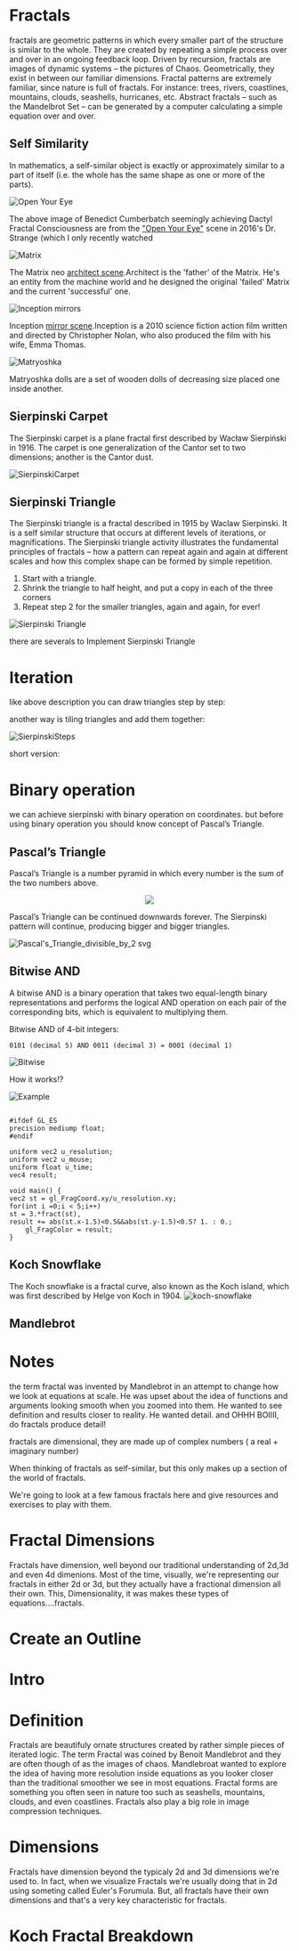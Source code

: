 # Fractals

fractals are geometric patterns in which every smaller part of the structure is similar to the whole. They are created by repeating a simple process over and over in an ongoing feedback loop. Driven by recursion, fractals are images of dynamic systems – the pictures of Chaos. Geometrically, they exist in between our familiar dimensions. Fractal patterns are extremely familiar, since nature is full of fractals. For instance: trees, rivers, coastlines, mountains, clouds, seashells, hurricanes, etc. Abstract fractals – such as the Mandelbrot Set – can be generated by a computer calculating a simple equation over and over.


## Self Similarity


In mathematics, a self-similar object is exactly or approximately similar to a part of itself (i.e. the whole has the same shape as one or more of the parts).

![Open Your Eye](https://user-images.githubusercontent.com/16706911/76868340-fe9a1b80-687b-11ea-8134-16211c8397db.png)

The above image of Benedict Cumberbatch seemingly achieving Dactyl Fractal Consciousness are from the ["Open Your Eye"](https://www.youtube.com/watch?v=ayhTVShJCt0&start=115) scene in 2016's Dr. Strange (which I only recently watched

![Matrix](https://user-images.githubusercontent.com/16706911/77425878-0b28f180-6df1-11ea-8023-991f9e62eb41.png)

The Matrix neo [architect scene](https://youtu.be/cHZl2naX1Xk).Architect is the 'father' of the Matrix. He's an entity from the machine world and he designed the original 'failed' Matrix and the current 'successful' one. 

![Inception mirrors](https://user-images.githubusercontent.com/16706911/77426422-10d30700-6df2-11ea-92b0-43b4f9d1a712.png)

Inception [mirror scene](https://youtu.be/q3tBBhYJeAw?t=22).Inception is a 2010 science fiction action film written and directed by Christopher Nolan, who also produced the film with his wife, Emma Thomas. 

![Matryoshka](https://user-images.githubusercontent.com/16706911/76863425-b62b2f80-6874-11ea-9ec2-f64c20cac3e2.jpg)

Matryoshka dolls are a set of wooden dolls of decreasing size placed one inside another.

<div class="codeAndCanvas" data="fractal-tile.frag"></div>


## Sierpinski Carpet

The Sierpinski carpet is a plane fractal first described by Wacław Sierpiński in 1916.
The carpet is one generalization of the Cantor set to two dimensions; another is the Cantor dust.

![SierpinskiCarpet](https://user-images.githubusercontent.com/16706911/76880020-53de2900-688c-11ea-8eee-ece2af33adf9.png)



<div class="codeAndCanvas" data="SierpinskiCarpet.frag"></div>

## Sierpinski Triangle

The Sierpinski triangle is a fractal described in 1915 by Waclaw Sierpinski. It is a self similar structure that occurs at different levels of iterations, or magnifications.
The Sierpinski triangle activity illustrates the fundamental principles of fractals – how a pattern can repeat again and again at different scales and how this complex shape can be formed by simple repetition.

1. Start with a triangle.
2. Shrink the triangle to half height, and put a copy in each of the three corners
3. Repeat step 2 for the smaller triangles, again and again, for ever!

![Sierpinski Triangle](https://user-images.githubusercontent.com/16706911/76851352-5d509c80-685e-11ea-8028-7665835dca7d.png)

there are severals to Implement Sierpinski Triangle

# Iteration
like above description you can draw triangles step by step:

<div class="codeAndCanvas" data="SierpinskiTriangleDrawiteration.frag"></div>

another way is tiling triangles and add them together:

![SierpinskiSteps](https://user-images.githubusercontent.com/16706911/77071996-392dc080-6a02-11ea-952f-6e4e41cae086.png)


<div class="codeAndCanvas" data="SierpinskiTriangleIteration.frag"></div>


short version:

<div class="codeAndCanvas" data="SierpinskiTriangleShortVersion.frag"></div>

# Binary operation

we can achieve sierpinski with binary operation on coordinates.
but before using binary operation you should know concept of Pascal’s Triangle.

## Pascal’s Triangle

Pascal’s Triangle is a number pyramid in which every number is the sum of the two numbers above. 
<p align="center">
<img  src = "https://user-images.githubusercontent.com/16706911/76882629-2eebb500-6890-11ea-98f8-bbbb74f02188.gif" >
</p>

Pascal’s Triangle can be continued downwards forever. The Sierpinski pattern will continue, producing bigger and bigger triangles.

![Pascal's_Triangle_divisible_by_2 svg](https://user-images.githubusercontent.com/16706911/76882409-dae0d080-688f-11ea-8925-85f5a7fe3a31.png)

## Bitwise AND

A bitwise AND is a binary operation that takes two equal-length binary representations and performs the logical AND operation on each pair of the corresponding bits, which is equivalent to multiplying them.

Bitwise AND of 4-bit integers:
```
0101 (decimal 5) AND 0011 (decimal 3) = 0001 (decimal 1)
```
![Bitwise](https://user-images.githubusercontent.com/16706911/76884322-c6ea9e00-6892-11ea-9499-fb99adae747f.png)

How it works!?

![Example](https://user-images.githubusercontent.com/16706911/77084845-b7935e00-6a14-11ea-97a6-034742388aeb.png)

```

#ifdef GL_ES
precision mediump float;
#endif

uniform vec2 u_resolution;
uniform vec2 u_mouse;
uniform float u_time;
vec4 result;

void main() {
vec2 st = gl_FragCoord.xy/u_resolution.xy;
for(int i =0;i < 5;i++)
st = 3.*fract(st),
result += abs(st.x-1.5)<0.5&&abs(st.y-1.5)<0.5? 1. : 0.;
    gl_FragColor = result;
}
```


## Koch Snowflake


The Koch snowflake is a fractal curve, also known as the Koch island, which was first described by Helge von Koch in 1904. 
![koch-snowflake](https://user-images.githubusercontent.com/16706911/77396687-ce91d180-6dc1-11ea-9794-caddf1929c51.png)


<div class="codeAndCanvas" data="KochSnowflakeStep.frag"></div>


## Mandlebrot
<div class="codeAndCanvas" data="Mandlebrot.frag"></div>




# Notes
the term fractal was invented by Mandlebrot in an attempt to change how we look at equations at scale. He was upset about the idea of functions and arguments looking smooth when you zoomed into them. He wanted to see definition and results closer to reality. He wanted detail. and OHHH BOIIII, do fractals produce detail!

fractals are dimensional, they are made up of complex numbers ( a real + imaginary number)

When thinking of fractals as self-similar, but this only makes up a section of the world of fractals.

We're going to look at a few famous fractals here and give resources and exercises to play with them.

# Fractal Dimensions
Fractals have dimension, well beyond our traditional understanding of 2d,3d and even 4d dimenions. Most of the time, visually, we're representing our fractals in either 2d or 3d, but they actually have a fractional dimension all their own. This, Dimensionality, it was makes these types of equations....fractals.



# Create an Outline




# Intro

# Definition
Fractals are beautifuly ornate structures created by rather simple pieces of iterated logic. The term Fractal was coined by Benoit Mandlebrot and they are often though of as the images of chaos. Mandlebroat wanted to explore the idea of having more resolution inside equations as you looker closer than the traditional smoother we see in most equations. Fractal forms are something you often seen in nature too such as seashells, mountains, clouds, and even coastlines. Fractals also play a big role in image compression techniques.

# Dimensions
Fractals have dimension beyond the typicaly 2d and 3d dimensions we're used to. In fact, when we visualize Fractals we're usually doing that in 2d using someting called Euler's Forumula. But, all fractals have their own dimensions and that's a very key characteristic for fractals. 

# Koch Fractal Breakdown

<div class="simpleFunction" data="
//y = step(0.0,1.0-abs(x));
y = max(0.0,1.0-abs(x));
y += max(0.,1.0-abs(x*2.0-3.0))*.5 +max(0.,1.0-abs(x*2.0+3.0))*.5;
y += max(0.,1.0-abs(x*3.0-7.0))*.33 +max(0.,1.0-abs(x*3.0+7.0))*.33;
"></div>